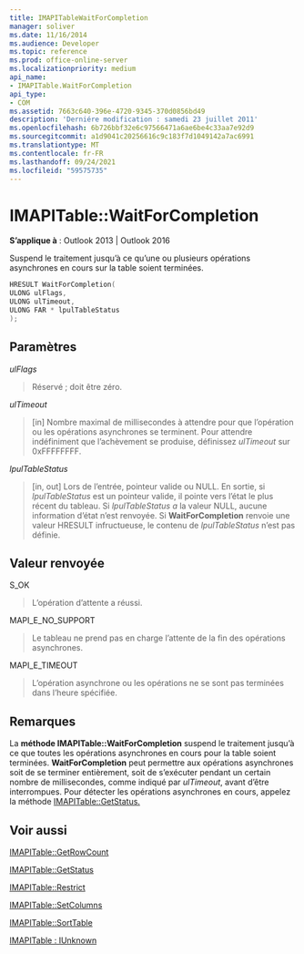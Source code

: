 ```yaml
---
title: IMAPITableWaitForCompletion
manager: soliver
ms.date: 11/16/2014
ms.audience: Developer
ms.topic: reference
ms.prod: office-online-server
ms.localizationpriority: medium
api_name:
- IMAPITable.WaitForCompletion
api_type:
- COM
ms.assetid: 7663c640-396e-4720-9345-370d0856bd49
description: 'Derniére modification : samedi 23 juillet 2011'
ms.openlocfilehash: 6b726bbf32e6c97566471a6ae6be4c33aa7e92d9
ms.sourcegitcommit: a1d9041c20256616c9c183f7d1049142a7ac6991
ms.translationtype: MT
ms.contentlocale: fr-FR
ms.lasthandoff: 09/24/2021
ms.locfileid: "59575735"
---
```

# <a name="imapitablewaitforcompletion"></a>IMAPITable::WaitForCompletion

  
  
**S’applique à** : Outlook 2013 | Outlook 2016 
  
Suspend le traitement jusqu’à ce qu’une ou plusieurs opérations asynchrones en cours sur la table soient terminées.
  
```cpp
HRESULT WaitForCompletion(
ULONG ulFlags,
ULONG ulTimeout,
ULONG FAR * lpulTableStatus
);
```

## <a name="parameters"></a>Paramètres

 _ulFlags_
  
> Réservé ; doit être zéro.
    
 _ulTimeout_
  
> [in] Nombre maximal de millisecondes à attendre pour que l’opération ou les opérations asynchrones se terminent. Pour attendre indéfiniment que l’achèvement se produise, définissez  _ulTimeout_ sur 0xFFFFFFFF. 
    
 _lpulTableStatus_
  
> [in, out] Lors de l’entrée, pointeur valide ou NULL. En sortie, si  _lpulTableStatus_ est un pointeur valide, il pointe vers l’état le plus récent du tableau. Si  _lpulTableStatus a_ la valeur NULL, aucune information d’état n’est renvoyée. Si **WaitForCompletion** renvoie une valeur HRESULT infructueuse, le contenu de  _lpulTableStatus_ n’est pas définie. 
    
## <a name="return-value"></a>Valeur renvoyée

S_OK 
  
> L’opération d’attente a réussi.
    
MAPI_E_NO_SUPPORT 
  
> Le tableau ne prend pas en charge l’attente de la fin des opérations asynchrones.
    
MAPI_E_TIMEOUT 
  
> L’opération asynchrone ou les opérations ne se sont pas terminées dans l’heure spécifiée.
    
## <a name="remarks"></a>Remarques

La **méthode IMAPITable::WaitForCompletion** suspend le traitement jusqu’à ce que toutes les opérations asynchrones en cours pour la table soient terminées. **WaitForCompletion** peut permettre aux opérations asynchrones soit de se terminer entièrement, soit de s’exécuter pendant un certain nombre de millisecondes, comme indiqué par  _ulTimeout_, avant d’être interrompues. Pour détecter les opérations asynchrones en cours, appelez la méthode [IMAPITable::GetStatus.](imapitable-getstatus.md) 
  
## <a name="see-also"></a>Voir aussi



[IMAPITable::GetRowCount](imapitable-getrowcount.md)
  
[IMAPITable::GetStatus](imapitable-getstatus.md)
  
[IMAPITable::Restrict](imapitable-restrict.md)
  
[IMAPITable::SetColumns](imapitable-setcolumns.md)
  
[IMAPITable::SortTable](imapitable-sorttable.md)
  
[IMAPITable : IUnknown](imapitableiunknown.md)

